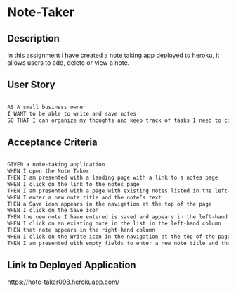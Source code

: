# Note-Taker

## Description

In this assignment i have created a note taking app deployed to heroku, it allows users to add, delete or view a note.


## User Story

```md

AS A small business owner
I WANT to be able to write and save notes
SO THAT I can organize my thoughts and keep track of tasks I need to complete


```

## Acceptance Criteria

```md

GIVEN a note-taking application
WHEN I open the Note Taker
THEN I am presented with a landing page with a link to a notes page
WHEN I click on the link to the notes page
THEN I am presented with a page with existing notes listed in the left-hand column, plus empty fields to enter a new note title and the note’s text in the right-hand column
WHEN I enter a new note title and the note’s text
THEN a Save icon appears in the navigation at the top of the page
WHEN I click on the Save icon
THEN the new note I have entered is saved and appears in the left-hand column with the other existing notes
WHEN I click on an existing note in the list in the left-hand column
THEN that note appears in the right-hand column
WHEN I click on the Write icon in the navigation at the top of the page
THEN I am presented with empty fields to enter a new note title and the note’s text in the right-hand column

```

## Link to Deployed Application

https://note-taker098.herokuapp.com/

